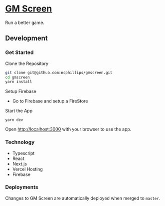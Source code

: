 # [GM Screen](https://gmscreen.vercel.app/)

Run a better game.

## Development

### Get Started

Clone the Repository

```bash
git clone git@github.com:ncphillips/gmscreen.git
cd gmscreen
yarn install
```

Setup Firebase

- Go to Firebase and setup a FireStore

Start the App

```
yarn dev
```

Open [http://localhost:3000](http://localhost:3000) with your browser to use the app.

### Technology

- Typescript
- React
- Next.js
- Vercel Hosting
- Firebase

### Deployments

Changes to GM Screen are automatically deployed when merged to `master`.
